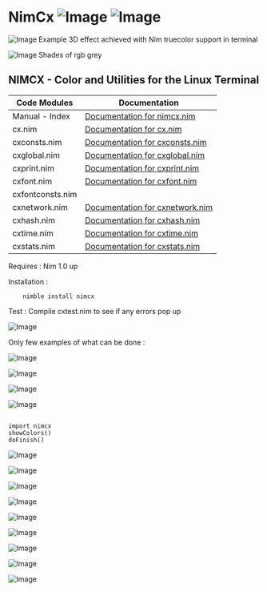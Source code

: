 # NimCx   ![Image](https://camo.githubusercontent.com/b0224997019dec4e51d692c722ea9bee2818c837/68747470733a2f2f696d672e736869656c64732e696f2f6769746875622f6c6963656e73652f6d6173686170652f6170697374617475732e737667)   ![Image](https://raw.githubusercontent.com/yglukhov/nimble-tag/master/nimble.png)

![Image](http://qqtop.github.io/table0409.png?raw=true)
Example 3D effect achieved with Nim truecolor support in terminal


![Image](http://qqtop.github.io/greyshades.png?raw=true)
Shades of rgb grey


 NIMCX - Color and Utilities for the Linux Terminal
--------------------------------------------------------



| Code  Modules    | Documentation                                                             |
|------------------|---------------------------------------------------------------------------|
| Manual - Index   | [Documentation for nimcx.nim](https://qqtop.github.io/theindex.html)      | 
| cx.nim           | [Documentation for cx.nim](https://qqtop.github.io/cx.html)               |
| cxconsts.nim     | [Documentation for cxconsts.nim](https://qqtop.github.io/cxconsts.html)   |                
| cxglobal.nim     | [Documentation for cxglobal.nim](https://qqtop.github.io/cxglobal.html)   |               
| cxprint.nim      | [Documentation for cxprint.nim](https://qqtop.github.io/cxprint.html)     |             
| cxfont.nim       | [Documentation for cxfont.nim](https://qqtop.github.io/cxfont.html)       |
| cxfontconsts.nim |                                                                           |     
| cxnetwork.nim    | [Documentation for cxnetwork.nim](https://qqtop.github.io/cxnetwork.html) |                               
| cxhash.nim       | [Documentation for cxhash.nim](https://qqtop.github.io/cxhash.html)       |           
| cxtime.nim       | [Documentation for cxtime.nim](https://qqtop.github.io/cxtime.html)       |                   
| cxstats.nim      | [Documentation for cxstats.nim](https://qqtop.github.io/cxstats.html)     |             



Requires     : Nim 1.0 up 

Installation : 


```
    nimble install nimcx

```

Test         :  Compile cxtest.nim  to see if any errors pop up 


![Image](http://qqtop.github.io/nimfbm.png?raw=true)


Only few examples of what can be done :

![Image](http://qqtop.github.io/nimspirals.png?raw=true)


![Image](http://qqtop.github.io/sierpcarpet.png?raw=true)


![Image](http://qqtop.github.io/nimspectrum.png?raw=true)


![Image](http://qqtop.github.io/nimblues.png?raw=true)


```nimrod         

import nimcx
showColors()
doFinish()

```


![Image](http://qqtop.github.io/nimcolors1.png?raw=true)

![Image](http://qqtop.github.io/nimcolors2.png?raw=true)

![Image](http://qqtop.github.io/nimcolors3.png?raw=true)

![Image](http://qqtop.github.io/nimcolors4.png?raw=true)

![Image](http://qqtop.github.io/nimcolors5.png?raw=true)

![Image](http://qqtop.github.io/nimcolors6.png?raw=true)

![Image](http://qqtop.github.io/nimcolors7.png?raw=true)

![Image](http://qqtop.github.io/nimcolors8.png?raw=true)

     
  
![Image](http://qqtop.github.io/qqtop1.png?raw=true)
